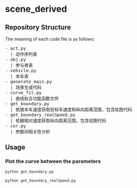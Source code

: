 # scene_derived

## Repository Structure

The meaning of each code file is as follows:

<pre/>
- act.py
  | 动作序列表
- obj.py
  | 参与者表
- vehicle.py
  | 本车表
- generate_main.py
  | 场景生成代码
- curve_fit.py
  | 曲线拟合功能函数文件
- get_boundary.py
  | 依据本车速度获取目标车速度和纵向距离范围，包含绘图代码
- get_boundary_realSpeed.py
  | 依据相对速度获取纵向距离范围，包含绘图代码
- cor.py
  | 参数间相关性分析
</pre>

## Usage

### Plot the curve between the parameters

```python
python get_boundary.py
```

```python
python get_boundary_realSpeed.py
```